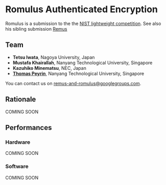 # **Romulus** Authenticated Encryption 

Romulus is a submission to the the [NIST lightweight competition](https://csrc.nist.gov/projects/lightweight-cryptography). See also his sibling submission [Remus](https://remusae.github.io/remus/)

## Team

- **Tetsu Iwata**, Nagoya University, Japan
- **Mustafa Khairallah**, Nanyang Technological University, Singapore
- **Kazuhiko Minematsu**, NEC, Japan
- **[Thomas Peyrin](https://sites.google.com/site/thomaspeyrin/)**, Nanyang Technological University, Singapore

You can contact us on [remus-and-romulus@googlegroups.com](mailto:remus-and-romulus@googlegroups.com). 

## Rationale

COMING SOON


## Performances

### Hardware

COMING SOON

### Software

COMING SOON
